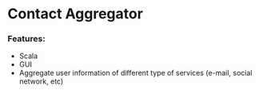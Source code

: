 #  Contact Aggregator
### Features:
* Scala
* GUI
* Aggregate user information of different type of services (e-mail, social network, etc)
